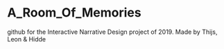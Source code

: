 # A_Room_Of_Memories
github for the Interactive Narrative Design project of 2019. Made by Thijs, Leon &amp; Hidde

